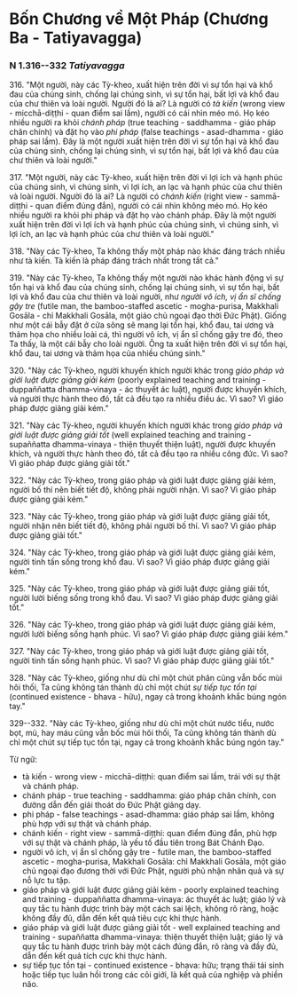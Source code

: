 # Bốn Chương về Một Pháp (Chương Ba - Tatiyavagga)

### N 1.316--332 *Tatiyavagga*

316\. "Một người, này các Tỳ-kheo, xuất hiện trên đời vì sự tổn hại và khổ đau của chúng sinh, chống lại chúng sinh, vì sự tổn hại, bất lợi và khổ đau của chư thiên và loài người. Người đó là ai? Là người có *tà kiến* (wrong view - micchā-diṭṭhi - quan điểm sai lầm), người có cái nhìn méo mó. Họ kéo nhiều người ra khỏi *chánh pháp* (true teaching - saddhamma - giáo pháp chân chính) và đặt họ vào *phi pháp* (false teachings - asad-dhamma - giáo pháp sai lầm). Đây là một người xuất hiện trên đời vì sự tổn hại và khổ đau của chúng sinh, chống lại chúng sinh, vì sự tổn hại, bất lợi và khổ đau của chư thiên và loài người."

<!--pg-->
317\. "Một người, này các Tỳ-kheo, xuất hiện trên đời vì lợi ích và hạnh phúc của chúng sinh, vì chúng sinh, vì lợi ích, an lạc và hạnh phúc của chư thiên và loài người. Người đó là ai? Là người có *chánh kiến* (right view - sammā-diṭṭhi - quan điểm đúng đắn), người có cái nhìn không méo mó. Họ kéo nhiều người ra khỏi phi pháp và đặt họ vào chánh pháp. Đây là một người xuất hiện trên đời vì lợi ích và hạnh phúc của chúng sinh, vì chúng sinh, vì lợi ích, an lạc và hạnh phúc của chư thiên và loài người."

<!--pg-->
318\. "Này các Tỳ-kheo, Ta không thấy một pháp nào khác đáng trách nhiều như tà kiến. Tà kiến là pháp đáng trách nhất trong tất cả."

<!--pg-->
319\. "Này các Tỳ-kheo, Ta không thấy một người nào khác hành động vì sự tổn hại và khổ đau của chúng sinh, chống lại chúng sinh, vì sự tổn hại, bất lợi và khổ đau của chư thiên và loài người, như *người vô ích, vị ẩn sĩ chống gậy tre* (futile man, the bamboo-staffed ascetic - mogha-purisa, Makkhali Gosāla - chỉ Makkhali Gosāla, một giáo chủ ngoại đạo thời Đức Phật). Giống như một cái bẫy đặt ở cửa sông sẽ mang lại tổn hại, khổ đau, tai ương và thảm họa cho nhiều loài cá, thì người vô ích, vị ẩn sĩ chống gậy tre đó, theo Ta thấy, là một cái bẫy cho loài người. Ông ta xuất hiện trên đời vì sự tổn hại, khổ đau, tai ương và thảm họa của nhiều chúng sinh."

<!--pg-->
320\. "Này các Tỳ-kheo, người khuyến khích người khác trong *giáo pháp và giới luật được giảng giải kém* (poorly explained teaching and training - duppaññatta dhamma-vinaya - ác thuyết ác luật), người được khuyến khích, và người thực hành theo đó, tất cả đều tạo ra nhiều điều ác. Vì sao? Vì giáo pháp được giảng giải kém."

<!--pg-->
321\. "Này các Tỳ-kheo, người khuyến khích người khác trong *giáo pháp và giới luật được giảng giải tốt* (well explained teaching and training - supaññatta dhamma-vinaya - thiện thuyết thiện luật), người được khuyến khích, và người thực hành theo đó, tất cả đều tạo ra nhiều công đức. Vì sao? Vì giáo pháp được giảng giải tốt."

<!--pg-->
322\. "Này các Tỳ-kheo, trong giáo pháp và giới luật được giảng giải kém, người bố thí nên biết tiết độ, không phải người nhận. Vì sao? Vì giáo pháp được giảng giải kém."

<!--pg-->
323\. "Này các Tỳ-kheo, trong giáo pháp và giới luật được giảng giải tốt, người nhận nên biết tiết độ, không phải người bố thí. Vì sao? Vì giáo pháp được giảng giải tốt."

<!--pg-->
324\. "Này các Tỳ-kheo, trong giáo pháp và giới luật được giảng giải kém, người tinh tấn sống trong khổ đau. Vì sao? Vì giáo pháp được giảng giải kém."

<!--pg-->
325\. "Này các Tỳ-kheo, trong giáo pháp và giới luật được giảng giải tốt, người lười biếng sống trong khổ đau. Vì sao? Vì giáo pháp được giảng giải tốt."

<!--pg-->
326\. "Này các Tỳ-kheo, trong giáo pháp và giới luật được giảng giải kém, người lười biếng sống hạnh phúc. Vì sao? Vì giáo pháp được giảng giải kém."

<!--pg-->
327\. "Này các Tỳ-kheo, trong giáo pháp và giới luật được giảng giải tốt, người tinh tấn sống hạnh phúc. Vì sao? Vì giáo pháp được giảng giải tốt."

<!--pg-->
328\. "Này các Tỳ-kheo, giống như dù chỉ một chút phân cũng vẫn bốc mùi hôi thối, Ta cũng không tán thành dù chỉ một chút *sự tiếp tục tồn tại* (continued existence - bhava - hữu), ngay cả trong khoảnh khắc búng ngón tay."

<!--pg-->
329--332\. "Này các Tỳ-kheo, giống như dù chỉ một chút nước tiểu, nước bọt, mủ, hay máu cũng vẫn bốc mùi hôi thối, Ta cũng không tán thành dù chỉ một chút sự tiếp tục tồn tại, ngay cả trong khoảnh khắc búng ngón tay."

<!--pg-->
Từ ngữ:
- tà kiến - wrong view - micchā-diṭṭhi: quan điểm sai lầm, trái với sự thật và chánh pháp.
- chánh pháp - true teaching - saddhamma: giáo pháp chân chính, con đường dẫn đến giải thoát do Đức Phật giảng dạy.
- phi pháp - false teachings - asad-dhamma: giáo pháp sai lầm, không phù hợp với sự thật và chánh pháp.
- chánh kiến - right view - sammā-diṭṭhi: quan điểm đúng đắn, phù hợp với sự thật và chánh pháp, là yếu tố đầu tiên trong Bát Chánh Đạo.
- người vô ích, vị ẩn sĩ chống gậy tre - futile man, the bamboo-staffed ascetic - mogha-purisa, Makkhali Gosāla: chỉ Makkhali Gosāla, một giáo chủ ngoại đạo đương thời với Đức Phật, người phủ nhận nhân quả và sự nỗ lực tu tập.
- giáo pháp và giới luật được giảng giải kém - poorly explained teaching and training - duppaññatta dhamma-vinaya: ác thuyết ác luật; giáo lý và quy tắc tu hành được trình bày một cách sai lệch, không rõ ràng, hoặc không đầy đủ, dẫn đến kết quả tiêu cực khi thực hành.
- giáo pháp và giới luật được giảng giải tốt - well explained teaching and training - supaññatta dhamma-vinaya: thiện thuyết thiện luật; giáo lý và quy tắc tu hành được trình bày một cách đúng đắn, rõ ràng và đầy đủ, dẫn đến kết quả tích cực khi thực hành.
- sự tiếp tục tồn tại - continued existence - bhava: hữu; trạng thái tái sinh hoặc tiếp tục luân hồi trong các cõi giới, là kết quả của nghiệp và phiền não.